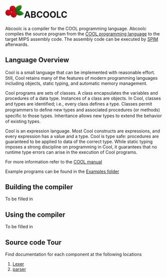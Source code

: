 <h1><img src ="docs/cranberries_white_small.png" alt = "cranberries" width="12%">ABCOOLC</h1>

Abcoolc is a compiler for the COOL programming language. Abcoolc compiles the source program
from the [COOL programming language](https://en.wikipedia.org/wiki/Cool_(programming_language)) to the target MIPS assembly code. The assembly code can be executed by [SPIM](https://en.wikipedia.org/wiki/Spim) afterwards.

## Language Overview 

Cool is a small language that can be implemented with reasonable eﬀort. Still, Cool retains many of the features of modern programming languages including objects, static typing, and automatic memory management.

Cool programs are sets of classes. A class encapsulates the variables and procedures of a data type.
Instances of a class are objects. In Cool, classes and types are identiﬁed; i.e., every class deﬁnes a type.
Classes permit programmers to deﬁne new types and associated procedures (or methods) speciﬁc to those
types. Inheritance allows new types to extend the behavior of existing types.

Cool is an expression language. Most Cool constructs are expressions, and every expression has a
value and a type. Cool is type safe: procedures are guaranteed to be applied to data of the correct type.
While static typing imposes a strong discipline on programming in Cool, it guarantees that no runtime
type errors can arise in the execution of Cool programs.
 
For more information refer to the [COOL manual](docs/cool-manual.pdf)

Example programs can be found in the [Examples folder](examples)


## Building the compiler

To be filled in 

## Using the compiler

To be filled in 

## Source code Tour 

Find documentation for each component at the following locations

1. [Lexer](src/lexer)
2. [parser](scr/parser)
